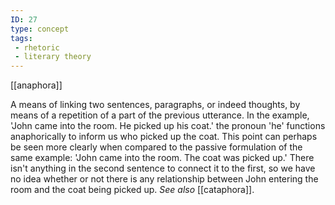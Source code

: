 ```yaml
---
ID: 27
type: concept
tags: 
 - rhetoric
 - literary theory
---
```


[[anaphora]]

 A means of linking
two sentences, paragraphs, or indeed thoughts, by means of a repetition
of a part of the previous utterance. In the example, 'John came into the
room. He picked up his coat.' the pronoun 'he' functions anaphorically
to inform us who picked up the coat. This point can perhaps be seen more
clearly when compared to the passive formulation of the same example:
'John came into the room. The coat was picked up.' There isn't anything
in the second sentence to connect it to the first, so we have no idea
whether or not there is any relationship between John entering the room
and the coat being picked up. *See also*
[[cataphora]].
